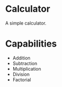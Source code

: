 # Calculator
A simple calculator.
# Capabilities
* Addition
* Subtraction
* Multiplication
* Division
* Factorial
